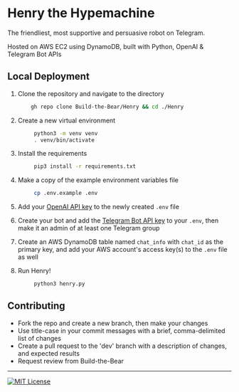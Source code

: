 
# Henry the Hypemachine
The friendliest, most supportive and persuasive robot on Telegram.

Hosted on AWS EC2 using DynamoDB, built with Python, OpenAI & Telegram Bot APIs

## Local Deployment
1. Clone the repository and navigate to the directory

   ```bash
       gh repo clone Build-the-Bear/Henry && cd ./Henry
   ```

2. Create a new virtual environment

   ```bash
        python3 -m venv venv
        . venv/bin/activate
   ```

3. Install the requirements

   ```bash
        pip3 install -r requirements.txt
   ```

4. Make a copy of the example environment variables file

   ```bash
        cp .env.example .env
   ```

5. Add your [OpenAI API key](https://beta.openai.com/account/api-keys) to the newly created `.env` file 


6. Create your bot and add the [Telegram Bot API key](https://core.telegram.org/bots) to your `.env`, then make it an admin of at least one Telegram group


7. Create an AWS DynamoDB table named `chat_info` with `chat_id` as the primary key, and add your AWS account's access key(s) to the `.env` file as well


8. Run Henry!

   ```bash
        python3 henry.py
   ```

## Contributing

- Fork the repo and create a new branch, then make your changes
- Use title-case in your commit messages with a brief, comma-delimited list of changes
- Create a pull request to the 'dev' branch with a description of changes, and expected results
- Request review from Build-the-Bear

<hr>

[![MIT License](https://img.shields.io/badge/License-GNU%20General%20Public%20License%20v3.0-orange)](https://choosealicense.com/licenses/gpl-3.0/)
